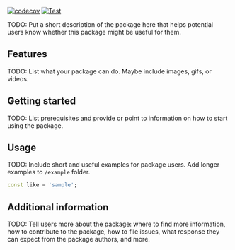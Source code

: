 <!-- 
This README describes the package. If you publish this package to pub.dev,
this README's contents appear on the landing page for your package.

For information about how to write a good package README, see the guide for
[writing package pages](https://dart.dev/guides/libraries/writing-package-pages). 

For general information about developing packages, see the Dart guide for
[creating packages](https://dart.dev/guides/libraries/create-library-packages)
and the Flutter guide for
[developing packages and plugins](https://flutter.dev/developing-packages). 
-->

[![codecov](https://codecov.io/gh/Mastersam07/imaterial_pro_icons/branch/master/graph/badge.svg?token=B9WCNOYUBH)](https://codecov.io/gh/Mastersam07/imaterial_pro_icons)
[![Test](https://github.com/Mastersam07/imaterial_pro_icons/actions/workflows/test.yml/badge.svg)](https://github.com/Mastersam07/imaterial_pro_icons/actions/workflows/test.yml)

TODO: Put a short description of the package here that helps potential users
know whether this package might be useful for them.

## Features

TODO: List what your package can do. Maybe include images, gifs, or videos.

## Getting started

TODO: List prerequisites and provide or point to information on how to
start using the package.

## Usage

TODO: Include short and useful examples for package users. Add longer examples
to `/example` folder. 

```dart
const like = 'sample';
```

## Additional information

TODO: Tell users more about the package: where to find more information, how to 
contribute to the package, how to file issues, what response they can expect 
from the package authors, and more.
